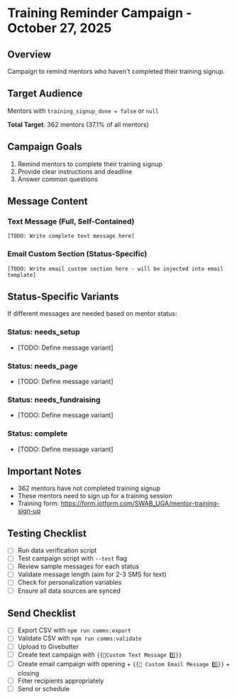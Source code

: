 # Training Reminder Campaign - October 27, 2025

## Overview
Campaign to remind mentors who haven't completed their training signup.

## Target Audience
Mentors with `training_signup_done = false` or `null`

**Total Target**: 362 mentors (37.1% of all mentors)

## Campaign Goals
1. Remind mentors to complete their training signup
2. Provide clear instructions and deadline
3. Answer common questions

## Message Content

### Text Message (Full, Self-Contained)
```
[TODO: Write complete text message here]
```

### Email Custom Section (Status-Specific)
```
[TODO: Write email custom section here - will be injected into email template]
```

## Status-Specific Variants
If different messages are needed based on mentor status:

### Status: needs_setup
- [TODO: Define message variant]

### Status: needs_page
- [TODO: Define message variant]

### Status: needs_fundraising
- [TODO: Define message variant]

### Status: complete
- [TODO: Define message variant]

## Important Notes
- 362 mentors have not completed training signup
- These mentors need to sign up for a training session
- Training form: https://form.jotform.com/SWAB_UGA/mentor-training-sign-up

## Testing Checklist
- [ ] Run data verification script
- [ ] Test campaign script with `--test` flag
- [ ] Review sample messages for each status
- [ ] Validate message length (aim for 2-3 SMS for text)
- [ ] Check for personalization variables
- [ ] Ensure all data sources are synced

## Send Checklist
- [ ] Export CSV with `npm run comms:export`
- [ ] Validate CSV with `npm run comms:validate`
- [ ] Upload to Givebutter
- [ ] Create text campaign with `{{📱Custom Text Message 1️⃣}}`
- [ ] Create email campaign with opening + `{{📧 Custom Email Message 1️⃣}}` + closing
- [ ] Filter recipients appropriately
- [ ] Send or schedule
